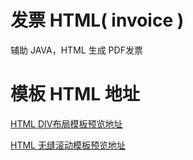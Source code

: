 # 发票 HTML( invoice )
辅助 JAVA，HTML 生成 PDF发票
# 模板 HTML 地址
[HTML DIV布局模板预览地址](https://leexhuan.github.io/Invoice/index.html)

[HTML 无缝滚动模板预览地址](https://leexhuan.github.io/Invoice/new_file.html)
